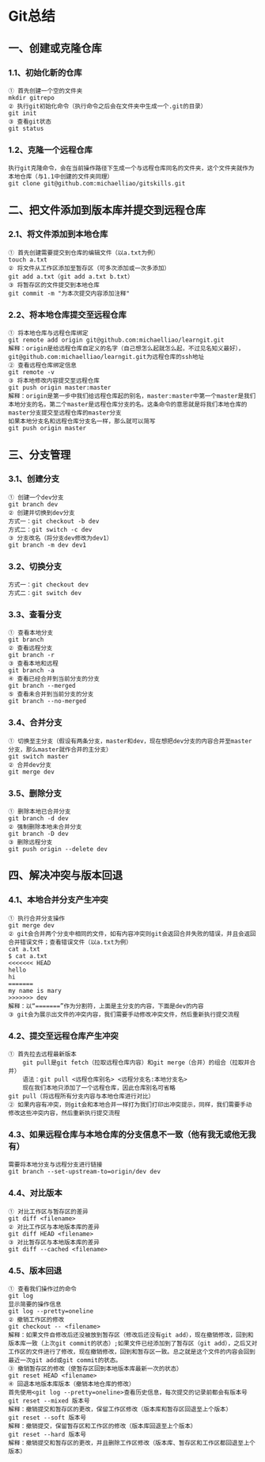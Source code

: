# Git总结

## 一、创建或克隆仓库

### 1.1、初始化新的仓库

```shell
① 首先创建一个空的文件夹
mkdir gitrepo
② 执行git初始化命令（执行命令之后会在文件夹中生成一个.git的目录）
git init
③ 查看git状态
git status
```

### 1.2、克隆一个远程仓库

```shell
执行git克隆命令，会在当前操作路径下生成一个与远程仓库同名的文件夹，这个文件夹就作为本地仓库（与1.1中创建的文件夹同理）
git clone git@github.com:michaelliao/gitskills.git
```

## 二、把文件添加到版本库并提交到远程仓库

### 2.1、将文件添加到本地仓库

```shell
① 首先创建需要提交到仓库的编辑文件（以a.txt为例）
touch a.txt
② 将文件从工作区添加至暂存区（可多次添加或一次多添加）
git add a.txt（git add a.txt b.txt）
③ 将暂存区的文件提交到本地仓库
git commit -m "为本次提交内容添加注释"
```

### 2.2、将本地仓库提交至远程仓库

```shell
① 将本地仓库与远程仓库绑定
git remote add origin git@github.com:michaelliao/learngit.git
解释：origin是给远程仓库自定义的名字（自己想怎么起就怎么起，不过见名知义最好），git@github.com:michaelliao/learngit.git为远程仓库的ssh地址
② 查看远程仓库绑定信息
git remote -v
③ 将本地修改内容提交至远程仓库
git push origin master:master
解释：origin是第一步中我们给远程仓库起的别名，master:master中第一个master是我们本地分支的名，第二个master是远程仓库分支的名。这条命令的意思就是将我们本地仓库的master分支提交至远程仓库的master分支
如果本地分支名和远程仓库分支名一样，那么就可以简写
git push origin master
```

## 三、分支管理

### 3.1、创建分支

```shell
① 创建一个dev分支
git branch dev
② 创建并切换到dev分支
方式一：git checkout -b dev
方式二：git switch -c dev
③ 分支改名（将分支dev修改为dev1）
git branch -m dev dev1
```

### 3.2、切换分支

```shell
方式一：git checkout dev
方式二：git switch dev
```

### 3.3、查看分支

```shell
① 查看本地分支
git branch
② 查看远程分支
git branch -r
③ 查看本地和远程
git branch -a
④ 查看已经合并到当前分支的分支
git branch --merged
⑤ 查看未合并到当前分支的分支
git branch --no-merged
```

### 3.4、合并分支

```shell
① 切换至主分支（假设有两条分支，master和dev，现在想把dev分支的内容合并至master分支，那么master就作合并的主分支）
git switch master
② 合并dev分支
git merge dev
```

### 3.5、删除分支

```shell
① 删除本地已合并分支
git branch -d dev
② 强制删除本地未合并分支
git branch -D dev
③ 删除远程分支
git push origin --delete dev
```

## 四、解决冲突与版本回退

### 4.1、本地合并分支产生冲突

```shell
① 执行合并分支操作
git merge dev
② git会合并两个分支中相同的文件，如有内容冲突则git会返回合并失败的错误，并且会返回合并错误文件；查看错误文件（以a.txt为例）
cat a.txt
$ cat a.txt
<<<<<<< HEAD
hello
hi
=======
my name is mary
>>>>>>> dev
解释：以“=======”作为分割符，上面是主分支的内容，下面是dev的内容
③ git会为展示出文件的冲突内容，我们需要手动修改冲突文件，然后重新执行提交流程
```

### 4.2、提交至远程仓库产生冲突

```shell
① 首先拉去远程最新版本
	git pull是git fetch（拉取远程仓库内容）和git merge（合并）的组合（拉取并合并）
	语法：git pull <远程仓库别名> <远程分支名:本地分支名>
	现在我们本地只添加了一个远程仓库，因此仓库别名可省略
git pull（将远程所有分支内容与本地仓库进行对比）
② 如果内容有冲突，则git会和本地合并一样打为我们打印出冲突提示，同样，我们需要手动修改这些冲突内容，然后重新执行提交流程
```

### 4.3、如果远程仓库与本地仓库的分支信息不一致（他有我无或他无我有）

```shell
需要将本地分支与远程分支进行链接
git branch --set-upstream-to=origin/dev dev
```

### 4.4、对比版本

```shell
① 对比工作区与暂存区的差异
git diff <filename>
② 对比工作区与本地版本库的差异
git diff HEAD <filename>
③ 对比暂存区与本地版本库的差异
git diff --cached <filename>
```

### 4.5、版本回退

```shell
① 查看我们操作过的命令
git log
显示简要的操作信息
git log --pretty=oneline
② 撤销工作区的修改
git checkout -- <filename>
解释：如果文件自修改后还没被放到暂存区（修改后还没有git add），现在撤销修改，回到和版本库一致（上次git commit的状态）;如果文件已经添加到了暂存区（git add），之后又对工作区的文件进行了修改，现在撤销修改，回到和暂存区一致。总之就是这个文件的内容会回到最近一次git add或git commit的状态。
③ 撤销暂存区的修改（使暂存区回到本地版本库最新一次的状态）
git reset HEAD <filename>
④ 回退本地版本库版本（撤销本地仓库的修改）
首先使用<git log --pretty=oneline>查看历史信息，每次提交的记录前都会有版本号
git reset --mixed 版本号
解释：撤销提交和暂存区的更改，保留工作区修改（版本库和暂存区回退至上个版本）
git reset --soft 版本号
解释：撤销提交，保留暂存区和工作区的修改（版本库回退至上个版本）
git reset --hard 版本号
解释：撤销提交和暂存区的更改，并且删除工作区修改（版本库、暂存区和工作区都回退至上个版本）
```

